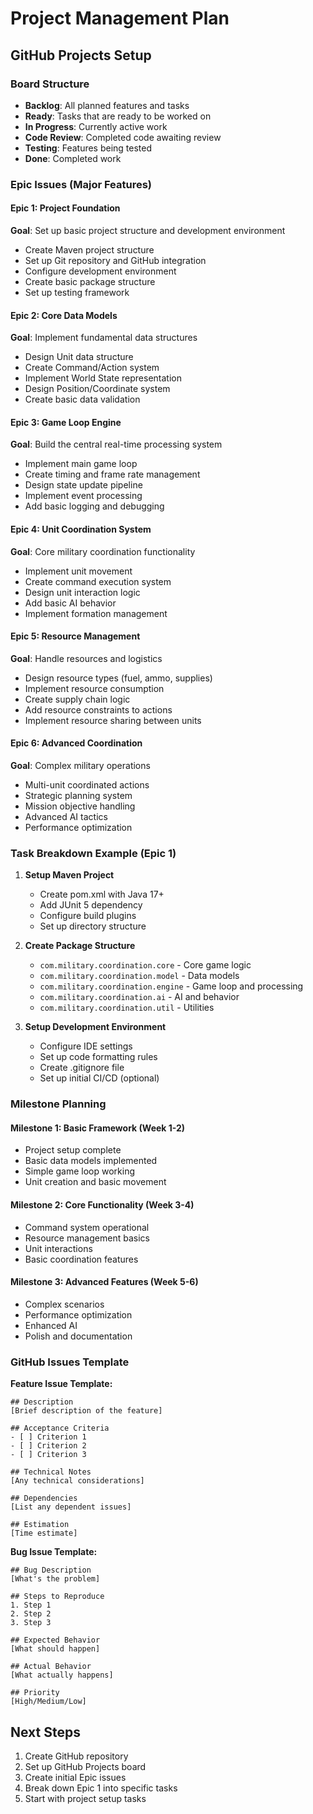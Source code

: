 # Project Management Plan

## GitHub Projects Setup

### Board Structure

- **Backlog**: All planned features and tasks
- **Ready**: Tasks that are ready to be worked on
- **In Progress**: Currently active work
- **Code Review**: Completed code awaiting review
- **Testing**: Features being tested
- **Done**: Completed work

### Epic Issues (Major Features)

#### Epic 1: Project Foundation

**Goal**: Set up basic project structure and development environment

- Create Maven project structure
- Set up Git repository and GitHub integration
- Configure development environment
- Create basic package structure
- Set up testing framework

#### Epic 2: Core Data Models

**Goal**: Implement fundamental data structures

- Design Unit data structure
- Create Command/Action system
- Implement World State representation
- Design Position/Coordinate system
- Create basic data validation

#### Epic 3: Game Loop Engine

**Goal**: Build the central real-time processing system

- Implement main game loop
- Create timing and frame rate management
- Design state update pipeline
- Implement event processing
- Add basic logging and debugging

#### Epic 4: Unit Coordination System

**Goal**: Core military coordination functionality

- Implement unit movement
- Create command execution system
- Design unit interaction logic
- Add basic AI behavior
- Implement formation management

#### Epic 5: Resource Management

**Goal**: Handle resources and logistics

- Design resource types (fuel, ammo, supplies)
- Implement resource consumption
- Create supply chain logic
- Add resource constraints to actions
- Implement resource sharing between units

#### Epic 6: Advanced Coordination

**Goal**: Complex military operations

- Multi-unit coordinated actions
- Strategic planning system
- Mission objective handling
- Advanced AI tactics
- Performance optimization

### Task Breakdown Example (Epic 1)

1. **Setup Maven Project**
   - Create pom.xml with Java 17+
   - Add JUnit 5 dependency
   - Configure build plugins
   - Set up directory structure

2. **Create Package Structure**
   - `com.military.coordination.core` - Core game logic
   - `com.military.coordination.model` - Data models
   - `com.military.coordination.engine` - Game loop and processing
   - `com.military.coordination.ai` - AI and behavior
   - `com.military.coordination.util` - Utilities

3. **Setup Development Environment**
   - Configure IDE settings
   - Set up code formatting rules
   - Create .gitignore file
   - Set up initial CI/CD (optional)

### Milestone Planning

#### Milestone 1: Basic Framework (Week 1-2)

- Project setup complete
- Basic data models implemented
- Simple game loop working
- Unit creation and basic movement

#### Milestone 2: Core Functionality (Week 3-4)

- Command system operational
- Resource management basics
- Unit interactions
- Basic coordination features

#### Milestone 3: Advanced Features (Week 5-6)

- Complex scenarios
- Performance optimization
- Enhanced AI
- Polish and documentation

### GitHub Issues Template

**Feature Issue Template:**

```text
## Description
[Brief description of the feature]

## Acceptance Criteria
- [ ] Criterion 1
- [ ] Criterion 2
- [ ] Criterion 3

## Technical Notes
[Any technical considerations]

## Dependencies
[List any dependent issues]

## Estimation
[Time estimate]
```

**Bug Issue Template:**

```text
## Bug Description
[What's the problem]

## Steps to Reproduce
1. Step 1
2. Step 2
3. Step 3

## Expected Behavior
[What should happen]

## Actual Behavior
[What actually happens]

## Priority
[High/Medium/Low]
```

## Next Steps

1. Create GitHub repository
2. Set up GitHub Projects board
3. Create initial Epic issues
4. Break down Epic 1 into specific tasks
5. Start with project setup tasks
